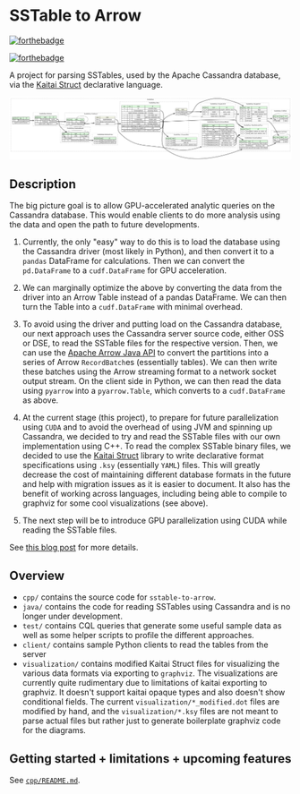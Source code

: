 # SSTable to Arrow

[![forthebadge](https://forthebadge.com/images/badges/check-it-out.svg)](https://forthebadge.com)

[![forthebadge](https://forthebadge.com/images/badges/made-with-c-plus-plus.svg)](https://forthebadge.com)

A project for parsing SSTables, used by the Apache Cassandra database, via the [Kaitai Struct](https://kaitai.io/) declarative language.

![general layout of the Cassandra Data.db file](visualization/results/data.png)

## Description

The big picture goal is to allow GPU-accelerated analytic queries on the Cassandra database. This would enable clients to do more analysis using the data and open the path to future developments.

1. Currently, the only "easy" way to do this is to load the database using the Cassandra driver (most likely in Python), and then convert it to a `pandas` DataFrame for calculations. Then we can convert the `pd.DataFrame` to a `cudf.DataFrame` for GPU acceleration.

2. We can marginally optimize the above by converting the data from the driver into an Arrow Table instead of a pandas DataFrame. We can then turn the Table into a `cudf.DataFrame` with minimal overhead.

3. To avoid using the driver and putting load on the Cassandra database, our next approach uses the Cassandra server source code, either OSS or DSE, to read the SSTable files for the respective version. Then, we can use the [Apache Arrow Java API](http://arrow.apache.org/docs/java/index.html) to convert the partitions into a series of Arrow `RecordBatch`es (essentially tables). We can then write these batches using the Arrow streaming format to a network socket output stream. On the client side in Python, we can then read the data using `pyarrow` into a `pyarrow.Table`, which converts to a `cudf.DataFrame` as above.

4. At the current stage (this project), to prepare for future parallelization using `CUDA` and to avoid the overhead of using JVM and spinning up Cassandra, we decided to try and read the SSTable files with our own implementation using C++. To read the complex SSTable binary files, we decided to use the [Kaitai Struct](https://kaitai.io/) library to write declarative format specifications using `.ksy` (essentially `YAML`) files. This will greatly decrease the cost of maintaining different database formats in the future and help with migration issues as it is easier to document. It also has the benefit of working across languages, including being able to compile to graphviz for some cool visualizations (see above).

5. The next step will be to introduce GPU parallelization using CUDA while reading the SSTable files.

See [this blog post](https://www.datastax.com/blog/analyzing-cassandra-data-using-gpus-part-1) for more details.

## Overview

- `cpp/` contains the source code for `sstable-to-arrow`.
- `java/` contains the code for reading SSTables using Cassandra and is no longer under development.
- `test/` contains CQL queries that generate some useful sample data as well as some helper scripts to profile the different approaches.
- `client/` contains sample Python clients to read the tables from the server
- `visualization/` contains modified Kaitai Struct files for visualizing the various data formats via exporting to `graphviz`. The visualizations are currently quite rudimentary due to limitations of kaitai exporting to graphviz. It doesn't support kaitai opaque types and also doesn't show conditional fields. The current `visualization/*_modified.dot` files are modified by hand, and the `visualization/*.ksy` files are not meant to parse actual files but rather just to generate boilerplate graphviz code for the diagrams.

## Getting started + limitations + upcoming features

See [`cpp/README.md`](cpp/README.md).

